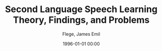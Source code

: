 ---
layout: post
title: Second Language Speech Learning Theory, Findings, and Problems

date: 1996-01-01 00:00
author: Flege, James Emil
year: 1995
---